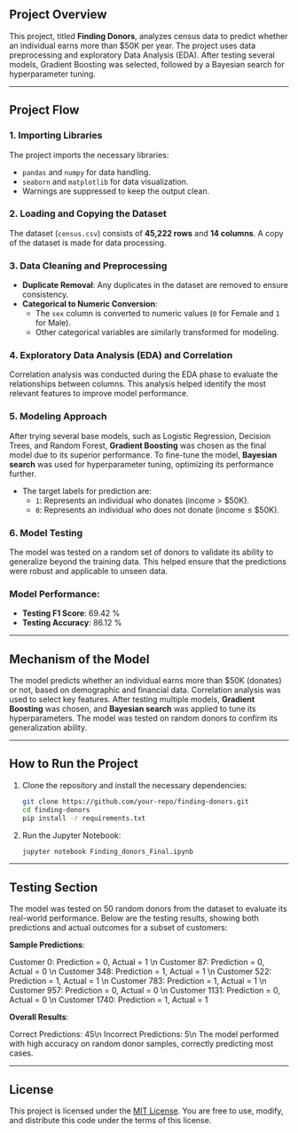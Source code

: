 ## Project Overview

This project, titled **Finding Donors**, analyzes census data to predict whether an individual earns more than \$50K per year. The project uses data preprocessing and exploratory Data Analysis (EDA). After testing several models, Gradient Boosting was selected, followed by a Bayesian search for hyperparameter tuning.

---

## Project Flow

### 1. **Importing Libraries**

   The project imports the necessary libraries:
   - `pandas` and `numpy` for data handling.
   - `seaborn` and `matplotlib` for data visualization.
   - Warnings are suppressed to keep the output clean.

### 2. **Loading and Copying the Dataset**

   The dataset (`census.csv`) consists of **45,222 rows** and **14 columns**. A copy of the dataset is made for data processing.

### 3. **Data Cleaning and Preprocessing**

   - **Duplicate Removal**: Any duplicates in the dataset are removed to ensure consistency.
   - **Categorical to Numeric Conversion**: 
     - The `sex` column is converted to numeric values (`0` for Female and `1` for Male).
     - Other categorical variables are similarly transformed for modeling.

### 4. **Exploratory Data Analysis (EDA) and Correlation**

   Correlation analysis was conducted during the EDA phase to evaluate the relationships between columns. This analysis helped identify the most relevant features to improve model performance.

### 5. **Modeling Approach**

   After trying several base models, such as Logistic Regression, Decision Trees, and Random Forest, **Gradient Boosting** was chosen as the final model due to its superior performance. To fine-tune the model, **Bayesian search** was used for hyperparameter tuning, optimizing its performance further.

   - The target labels for prediction are:
     - `1`: Represents an individual who donates (income > \$50K).
     - `0`: Represents an individual who does not donate (income ≤ \$50K).

### 6. **Model Testing**

   The model was tested on a random set of donors to validate its ability to generalize beyond the training data. This helped ensure that the predictions were robust and applicable to unseen data.

### Model Performance:
   - **Testing F1 Score**: 69.42 %
   - **Testing Accuracy**: 86.12 %

---

## Mechanism of the Model

The model predicts whether an individual earns more than \$50K (donates) or not, based on demographic and financial data. Correlation analysis was used to select key features. After testing multiple models, **Gradient Boosting** was chosen, and **Bayesian search** was applied to tune its hyperparameters. The model was tested on random donors to confirm its generalization ability.

---

## How to Run the Project

1. Clone the repository and install the necessary dependencies:
   ```bash
   git clone https://github.com/your-repo/finding-donors.git
   cd finding-donors
   pip install -r requirements.txt
   ```

2. Run the Jupyter Notebook:
   ```bash
   jupyter notebook Finding_donors_Final.ipynb
   ```

---
## Testing Section
The model was tested on 50 random donors from the dataset to evaluate its real-world performance. Below are the testing results, showing both predictions and actual outcomes for a subset of customers:

**Sample Predictions**:

Customer 0: Prediction = 0, Actual = 1 \n
Customer 87: Prediction = 0, Actual = 0 \n
Customer 348: Prediction = 1, Actual = 1 \n
Customer 522: Prediction = 1, Actual = 1 \n
Customer 783: Prediction = 1, Actual = 1 \n
Customer 957: Prediction = 0, Actual = 0 \n
Customer 1131: Prediction = 0, Actual = 0 \n
Customer 1740: Prediction = 1, Actual = 1

**Overall Results**:

Correct Predictions: 45\n
Incorrect Predictions: 5\n
The model performed with high accuracy on random donor samples, correctly predicting most cases.

----

## License

This project is licensed under the [MIT License](https://opensource.org/licenses/MIT). You are free to use, modify, and distribute this code under the terms of this license.

